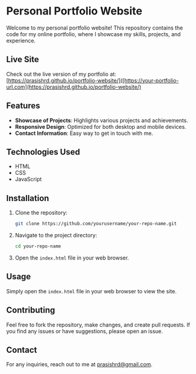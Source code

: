 # Personal Portfolio Website

Welcome to my personal portfolio website! This repository contains the code for my online portfolio, where I showcase my skills, projects, and experience.

## Live Site

Check out the live version of my portfolio at: [https://prasishrd.github.io/portfolio-website/]([https://your-portfolio-url.com](https://prasishrd.github.io/portfolio-website/)

## Features

- **Showcase of Projects**: Highlights various projects and achievements.
- **Responsive Design**: Optimized for both desktop and mobile devices.
- **Contact Information**: Easy way to get in touch with me.

## Technologies Used

- HTML
- CSS
- JavaScript

## Installation

1. Clone the repository:
   ```bash
   git clone https://github.com/yourusername/your-repo-name.git
   ```
2. Navigate to the project directory:
   ```bash
   cd your-repo-name
   ```
3. Open the `index.html` file in your web browser.

## Usage

Simply open the `index.html` file in your web browser to view the site.

## Contributing

Feel free to fork the repository, make changes, and create pull requests. If you find any issues or have suggestions, please open an issue.

## Contact

For any inquiries, reach out to me at prasishrd@gmail.com.
